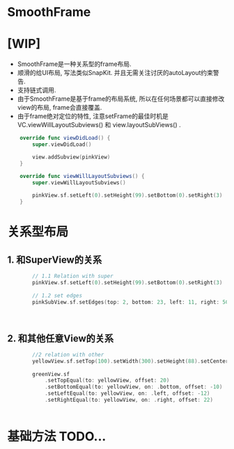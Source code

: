 # SmoothFrame
# [WIP] 


- SmoothFrame是一种关系型的frame布局.
- 顺滑的给UI布局, 写法类似SnapKit. 并且无需关注讨厌的autoLayout约束警告. 
- 支持链式调用.
- 由于SmoothFrame是基于frame的布局系统, 所以在任何场景都可以直接修改view的布局, frame会直接覆盖.
- 由于frame绝对定位的特性, 注意setFrame的最佳时机是VC.viewWillLayoutSubviews() 和 view.layoutSubViews() .


```swift
    override func viewDidLoad() {
        super.viewDidLoad()

        view.addSubview(pinkView)
    }

    override func viewWillLayoutSubviews() {
        super.viewWillLayoutSubviews()
                
        pinkView.sf.setLeft(0).setHeight(99).setBottom(0).setRight(3)
    }
```

# 关系型布局
## 1. 和SuperView的关系
```swift
        // 1.1 Relation with super
        pinkView.sf.setLeft(0).setHeight(99).setBottom(0).setRight(3)
        
        // 1.2 set edges
        pinkSubView.sf.setEdges(top: 2, bottom: 23, left: 11, right: 50)
        
        
```

## 2. 和其他任意View的关系

```swift
        //2 relation with other
        yellowView.sf.setTop(100).setWidth(300).setHeight(88).setCenterXEqual(to: view)
        
        greenView.sf
            .setTopEqual(to: yellowView, offset: 20)
            .setBottomEqual(to: yellowView, on: .bottom, offset: -10)
            .setLeftEqual(to: yellowView, on: .left, offset: -12)
            .setRightEqual(to: yellowView, on: .right, offset: 22)
        
```



# 基础方法 TODO...
